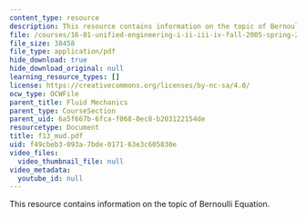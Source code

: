 ```yaml
---
content_type: resource
description: This resource contains information on the topic of Bernoulli Equation.
file: /courses/16-01-unified-engineering-i-ii-iii-iv-fall-2005-spring-2006/f49cbeb3093a7bde017163e3c605830e_f13_mud.pdf
file_size: 38458
file_type: application/pdf
hide_download: true
hide_download_original: null
learning_resource_types: []
license: https://creativecommons.org/licenses/by-nc-sa/4.0/
ocw_type: OCWFile
parent_title: Fluid Mechanics
parent_type: CourseSection
parent_uid: 6a5f667b-6fca-f068-0ec8-b203122154de
resourcetype: Document
title: f13_mud.pdf
uid: f49cbeb3-093a-7bde-0171-63e3c605830e
video_files:
  video_thumbnail_file: null
video_metadata:
  youtube_id: null
---
```

This resource contains information on the topic of Bernoulli Equation.